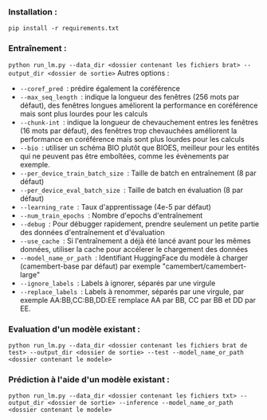 ### Installation :
```pip install -r requirements.txt```

### Entraînement :
```python run_lm.py --data_dir <dossier contenant les fichiers brat> --output_dir <dossier de sortie>```
Autres options :
- ```--coref_pred ```: prédire également la coréférence
- ```--max_seq_length ```: indique la longueur des fenêtres (256 mots par défaut), des fenêtres longues améliorent la performance en coréférence mais sont plus lourdes pour les calculs
- ```--chunk-int ```: indique la longueur de chevauchement entres les fenêtres (16 mots par défaut), des fenêtres trop chevauchées améliorent la performance en coréférence mais sont plus lourdes pour les calculs
- ```--bio ```: utiliser un schéma BIO plutôt que BIOES, meilleur pour les entités qui ne peuvent pas être emboîtées, comme les évènements par exemple.
- ```--per_device_train_batch_size ```: Taille de batch en entraînement (8 par défaut)
- ```--per_device_eval_batch_size ```: Taille de batch en évaluation (8 par défaut)
- ```--learning_rate ```: Taux d'apprentissage (4e-5 par défaut)
- ```--num_train_epochs ```: Nombre d'epochs d'entraînement
- ```--debug ```: Pour débugger rapidement, prendre seulement un petite partie des données d'entraînement et d'évaluation
- ```--use_cache ```: Si l'entraînement a déjà été lancé avant pour les mêmes données, utiliser la cache pour accélerer le chargement des données
- ```--model_name_or_path ```: Identifiant HuggingFace du modèle à charger (camembert-base par défaut) par exemple "camembert/camembert-large"
- ```--ignore_labels ```: Labels à ignorer, séparés par une virgule
- ```--replace_labels ```: Labels à renommer, séparés par une virgule, par exemple AA:BB,CC:BB,DD:EE remplace AA par BB, CC par BB et DD par EE.


### Evaluation d'un modèle existant :
```python run_lm.py --data_dir <dossier contenant les fichiers brat de test> --output_dir <dossier de sortie> --test --model_name_or_path <dossier contenant le modele>```

### Prédiction à l'aide d'un modèle existant :
```python run_lm.py --data_dir <dossier contenant les fichiers txt> --output_dir <dossier de sortie> --inference --model_name_or_path <dossier contenant le modele>```
